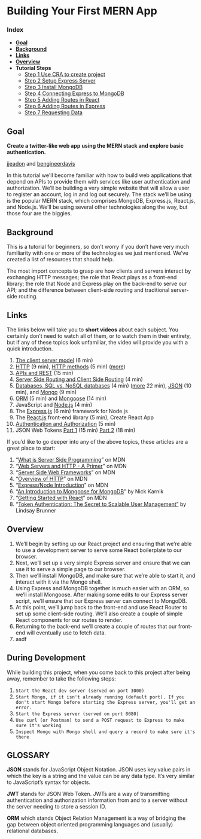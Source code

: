 # Building Your First MERN App

### Index

* **[Goal]()**
* **[Background]()**
* **[Links]()**
* **[Overview]()**
* **Tutorial Steps**
    * [Step 1 Use CRA to create project]() 
    * [Step 2 Setup Express Server]()
    * [Step 3 Install MongoDB]()
    * [Step 4 Connecting Express to MongoDB]()
    * [Step 5 Adding Routes in React]()
    * [Step 6 Adding Routes in Express]()
    * [Step 7 Requesting Data]()

## Goal

**Create a twitter-like web app using the MERN stack and explore basic authentication.**

[jjeadon]() and [bengineerdavis](https://twitter.com/bengineerdavis) 

In this tutorial we'll become familiar with how to build web applications that depend on APIs to provide them with services like user authentication and authorization. We’ll be building a very simple website that will allow a user to register an account, log in and log out securely. The stack we’ll be using is the popular MERN stack, which comprises MongoDB, Express.js, React.js, and Node.js. We’ll be using several other technologies along the way, but those four are the biggies.

## Background

This is a tutorial for beginners, so don’t worry if you don’t have very much familiarity with one or more of the technologies we just mentioned. We’ve created a list of resources that should help.

The most import concepts to grasp are how clients and servers interact by exchanging HTTP messages; the role that React plays as a front-end library; the role that Node and Express play on the back-end to serve our API; and the difference between client-side routing and traditional server-side routing.

## Links
The links below will take you to **short videos** about each subject. You certainly don’t need to watch all of them, or to watch them in their entirety, but if any of these topics look unfamiliar, the video will provide you with a quick introduction.

1. [The client server model](https://www.youtube.com/watch?v=L5BlpPU_muY) (6 min)
2. [HTTP](https://www.youtube.com/watch?v=eesqK59rhGA) (9 min), [HTTP methods](https://www.youtube.com/watch?v=guYMSP7JVTA) (5 min) ([more](https://www.youtube.com/watch?v=iYM2zFP3Zn0))
3. [APIs and REST](https://www.youtube.com/watch?v=FOZtRzY5x8E) (15 min)
4. [Server Side Routing and Client Side Routing](https://www.youtube.com/watch?v=ofCoqejWohA&t=79s) (4 min)
5. [Databases, SQL vs. NoSQL databases](https://www.youtube.com/watch?v=Tk1t3WKK-ZY) (4 min) ([more](https://www.youtube.com/watch?v=ZS_kXvOeQ5Y) 22 min), [JSON](https://www.youtube.com/watch?v=iiADhChRriM) (10 min), and [Mongo](https://www.youtube.com/watch?v=9JSG7Na2S4M) (9 min)
6. [ORM](https://www.youtube.com/watch?v=7E1M1W9o7PA) (5 min) and [Mongoose](https://www.youtube.com/watch?v=cVYQEvP-_PA) (14 min)
7. JavaScript and [Node.js](https://www.youtube.com/watch?v=uVwtVBpw7RQ) (4 min)
8. The [Express.js](https://www.youtube.com/watch?v=L6_CoHNSbwc) (6 min) framework for Node.js
9. The [React.js](https://www.youtube.com/watch?v=JPT3bFIwJYA) front-end library (5 min), Create React App
10. [Authentication and Authorization](https://www.youtube.com/watch?v=927KdwZZoU0) (5 min)
11. JSON Web Tokens [Part 1](https://www.youtube.com/watch?v=soGRyl9ztjI) (15 min) [Part 2](https://www.youtube.com/watch?v=_XbXkVdoG_0) (18 min)

If you’d like to go deeper into any of the above topics, these articles are a great place to start:

1. “[What is Server Side Programming](https://developer.mozilla.org/en-US/docs/Learn/Server-side/First_steps/Introduction)” on MDN
2. “[Web Servers and HTTP - A Primer](https://developer.mozilla.org/en-US/docs/Learn/Server-side/First_steps/Client-Server_overview)” on MDN
3. “[Server Side Web Frameworks](https://developer.mozilla.org/en-US/docs/Learn/Server-side/First_steps/Web_frameworks)” on MDN
4. “[Overview of HTTP](https://developer.mozilla.org/en-US/docs/Web/HTTP/Overview)” on MDN
5. “[Express/Node Introduction](https://developer.mozilla.org/en-US/docs/Learn/Server-side/Express_Nodejs/Introduction)” on MDN
6. “[An Introduction to Mongoose for MongoDB](https://www.freecodecamp.org/news/introduction-to-mongoose-for-mongodb-d2a7aa593c57/#:~:text=Mongoose%20is%20an%20Object%20Data,of%20those%20objects%20in%20MongoDB.)” by Nick Karnik
7. “[Getting Started with React](https://developer.mozilla.org/en-US/docs/Learn/Tools_and_testing/Client-side_JavaScript_frameworks/React_getting_started)” on MDN
8. “[Token Authentication: The Secret to Scalable User Management”](https://stormpath.com/blog/token-authentication-scalable-user-mgmt) by Lindsay Brunner

## Overview

1. We’ll begin by setting up our React project and ensuring that we’re able to use a development server to serve some React boilerplate to our browser.
2. Next, we’ll set up a very simple Express server and ensure that we can use it to serve a simple page to our browser.
3. Then we’ll install MongoDB, and make sure that we’re able to start it, and interact with it via the Mongo shell.
4. Using Express and MongoDB together is much easier with an ORM, so we’ll install Mongoose. After making some edits to our Express server script, we’ll ensure that our Express server can connect to MongoDB.
5. At this point, we’ll jump back to the front-end and use React Router to set up some client-side routing. We’ll also create a couple of simple React components for our routes to render.
6. Returning to the back-end we’ll create a couple of routes that our front-end will eventually use to fetch data.
7. asdf

## During Development

While building this project, when you come back to this project after being away, remember to take the following steps:

1. `Start the React dev server (served on port 3000)`
2. `Start Mongo, if it isn't already running (default port). If you don't start Mongo before starting the Express server, you'll get an error.`
3. `Start the Express server (served on port 8080)`
4. `Use curl (or Postman) to send a POST request to Express to make sure it's working`
5. `Inspect Mongo with Mongo shell and query a record to make sure it's there`

## GLOSSARY

**JSON** stands for JavaScript Object Notation. JSON uses key:value pairs in which the key is a string and the value can be any data type. It’s very similar to JavaScript’s syntax for objects.

**JWT** stands for JSON Web Token. JWTs are a way of transmitting authentication and authorization information from and to a server without the server needing to store a session ID.

**ORM** which stands Object Relation Management is a way of bridging the gap between object oriented programming languages and (usually) relational databases.
